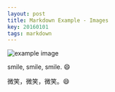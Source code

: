```yaml
---
layout: post
title: Markdown Example - Images
key: 20160101
tags: markdown
---
```


![example image](https://wx3.sinaimg.cn/large/73bd9e13ly1fjlekzmmdjj20sg0sgqko.jpg "An exemplary image")

smile, smile, smile. :smile:

微笑，微笑，微笑。:smile: